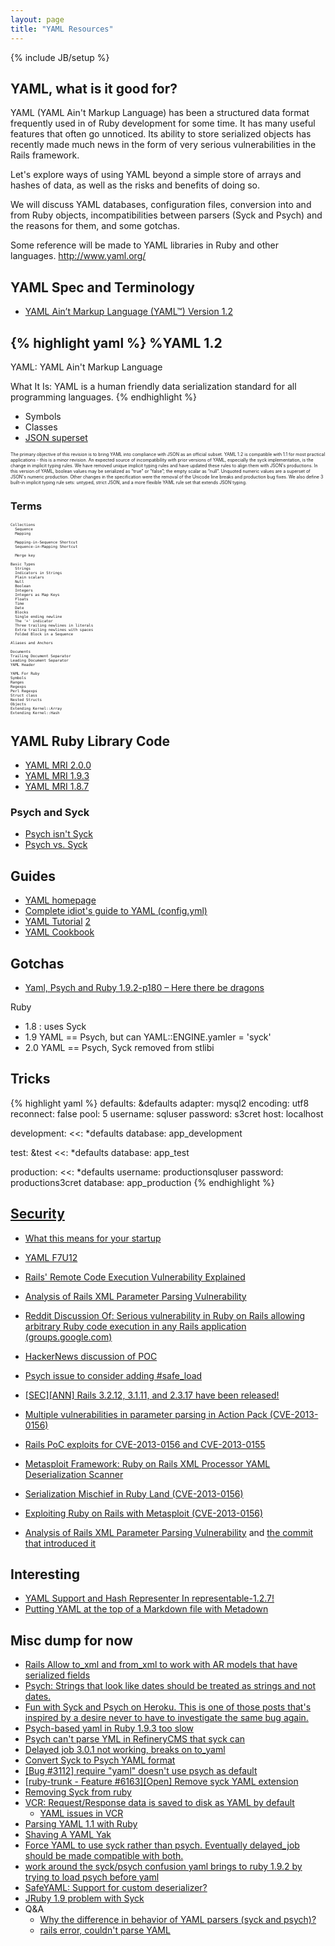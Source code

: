 ```yaml
---
layout: page
title: "YAML Resources"
---
```

{% include JB/setup %}

<section class="content">

## YAML, what is it good for?

YAML (YAML Ain't Markup Language)  has been a structured data format frequently used in of Ruby development for some time.  It has many useful features that often go unnoticed.  Its ability to store serialized objects has recently made much news in the form of very serious vulnerabilities in the Rails framework. 

Let's explore ways of using YAML beyond a simple store of arrays and hashes of data, as well as the risks and benefits of doing so.  

We will discuss YAML databases, configuration files, conversion into and from Ruby objects, incompatibilities between parsers (Syck and Psych) and the reasons for them, and some gotchas.   

Some reference will be made to YAML libraries in Ruby and other languages.  http://www.yaml.org/


## YAML Spec and Terminology

* [YAML Ain’t Markup Language (YAML™) Version 1.2](http://yaml.org/spec/1.2/spec.html)

{% highlight yaml %}
%YAML 1.2
---
YAML: YAML Ain't Markup Language

What It Is: YAML is a human friendly data serialization
  standard for all programming languages.
{% endhighlight %}

* Symbols
* Classes
* [JSON superset](http://yaml.org/spec/1.2/spec.html#id2759572)

<span style="font-size: 0.5em;">
The primary objective of this revision is to bring YAML into compliance with JSON as an official subset. YAML 1.2 is compatible with 1.1 for most practical applications - this is a minor revision. An expected source of incompatibility with prior versions of YAML, especially the syck implementation, is the change in implicit typing rules. We have removed unique implicit typing rules and have updated these rules to align them with JSON's productions. In this version of YAML, boolean values may be serialized as “true” or “false”; the empty scalar as “null”. Unquoted numeric values are a superset of JSON's numeric production. Other changes in the specification were the removal of the Unicode line breaks and production bug fixes. We also define 3 built-in implicit typing rule sets: untyped, strict JSON, and a more flexible YAML rule set that extends JSON typing.
</span>

###  Terms

<div style="font-size: 0.5em;">

    Collections
      Sequence
      Mapping

      Mapping-in-Sequence Shortcut
      Sequence-in-Mapping Shortcut

      Merge key

    Basic Types
      Strings
      Indicators in Strings
      Plain scalars
      Null
      Boolean
      Integers
      Integers as Map Keys
      Floats
      Time
      Date
      Blocks
      Single ending newline
      The '+' indicator
      Three trailing newlines in literals
      Extra trailing newlines with spaces
      Folded Block in a Sequence

    Aliases and Anchors

    Documents
    Trailing Document Separator
    Leading Document Separator
    YAML Header

    YAML For Ruby
    Symbols
    Ranges
    Regexps
    Perl Regexps
    Struct class
    Nested Structs
    Objects
    Extending Kernel::Array
    Extending Kernel::Hash

</div>

## YAML Ruby Library Code

* [YAML MRI 2.0.0](https://github.com/ruby/ruby/blob/v2_0_0_0/lib/yaml.rb)
* [YAML MRI 1.9.3](https://github.com/ruby/ruby/blob/v1_9_3_392/lib/yaml.rb)
* [YAML MRI 1.8.7](https://github.com/ruby/ruby/blob/v1_8_7_371/lib/yaml.rb)

### Psych and Syck

* [Psych isn't Syck](http://blog.tddium.com/2011/12/01/psych-isnt-syck/)
* [Psych vs. Syck](http://docs.tddium.com/troubleshooting/step-by-step-troubleshooting-guide/psych-vs-syck-yaml-parsing/)

## Guides

* [YAML homepage](http://yaml.org/)
* [Complete idiot's guide to YAML (config.yml)](http://dev.bukkit.org/server-mods/craftirc/pages/complete-idiots-guide-to-yaml-config-yml/)
* [YAML Tutorial](http://rhnh.net/2011/01/31/yaml-tutorial) [2](http://ess.khhq.net/wiki/YAML_Tutorial)
* [YAML Cookbook](http://yaml.org/YAML_for_ruby.html)

## Gotchas

* [Yaml, Psych and Ruby 1.9.2-p180 – Here there be dragons](http://pivotallabs.com/yaml-psych-and-ruby-1-9-2-p180-here-there-be-dragons/)

Ruby

* 1.8 : uses Syck
* 1.9 YAML == Psych, but can YAML::ENGINE.yamler = 'syck'
* 2.0 YAML == Psych, Syck removed from stlibi

## Tricks

{% highlight yaml %}
defaults: &defaults
  adapter: mysql2
  encoding: utf8
  reconnect: false
  pool: 5
  username: sqluser
  password: s3cret
  host: localhost

development:
  <<: *defaults
  database: app_development

test: &test
  <<: *defaults
  database: app_test

production:
  <<: *defaults
  username: productionsqluser
  password: productions3cret
  database: app_production
{% endhighlight %}



## [Security](/2013/03/20/yaml-and-security-in-ruby/)

* [What this means for your startup](http://www.kalzumeus.com/2013/01/31/what-the-rails-security-issue-means-for-your-startup/)
* [YAML F7U12](http://tenderlovemaking.com/2013/02/06/yaml-f7u12.html)
* [Rails' Remote Code Execution Vulnerability Explained
](http://blog.codeclimate.com/blog/2013/01/10/rails-remote-code-execution-vulnerability-explained/)
* [Analysis of Rails XML Parameter Parsing Vulnerability](http://www.insinuator.net/2013/01/rails-yaml/)
* [Reddit Discussion Of: Serious vulnerability in Ruby on Rails allowing arbitrary Ruby code execution in any Rails application  (groups.google.com)
](http://www.reddit.com/r/netsec/comments/167c11/serious_vulnerability_in_ruby_on_rails_allowing/)
* [HackerNews discussion of POC](https://news.ycombinator.com/item?id=5028270)

* [Psych issue to consider adding #safe_load](https://github.com/tenderlove/psych/issues/119#issuecomment-12875715)
* [[SEC][ANN] Rails 3.2.12, 3.1.11, and 2.3.17 have been released!](http://weblog.rubyonrails.org/2013/2/11/SEC-ANN-Rails-3-2-12-3-1-11-and-2-3-17-have-been-released/)
* [Multiple vulnerabilities in parameter parsing in Action Pack (CVE-2013-0156)
](https://groups.google.com/forum/?fromgroups=#!topic/rubyonrails-security/61bkgvnSGTQ)
* [Rails PoC exploits for CVE-2013-0156 and CVE-2013-0155](http://ronin-ruby.github.com/blog/2013/01/09/rails-pocs.html)
* [Metasploit Framework: Ruby on Rails XML Processor YAML Deserialization Scanner](https://github.com/rapid7/metasploit-framework/blob/master/modules/auxiliary/scanner/http/rails_xml_yaml_scanner.rb)
* [Serialization Mischief in Ruby Land (CVE-2013-0156)](https://community.rapid7.com/community/metasploit/blog/2013/01/09/serialization-mischief-in-ruby-land-cve-2013-0156)
* [Exploiting Ruby on Rails with Metasploit (CVE-2013-0156)
](https://community.rapid7.com/community/metasploit/blog/2013/01/10/exploiting-ruby-on-rails-with-metasploit-cve-2013-0156)
* [Analysis of Rails XML Parameter Parsing Vulnerability](http://www.insinuator.net/2013/01/rails-yaml/) and [the commit that introduced it](https://github.com/rails/rails/commit/27ba5edef1c4264a8d1c0e54675723d37a391dd8#L5R133)


## Interesting

* [YAML Support and Hash Representer In representable-1.2.7!](http://nicksda.apotomo.de/2012/10/yaml-support-and-hash-representer-in-representable-1-2-7/)
* [Putting YAML at the top of a Markdown file with Metadown](http://rubydoc.info/github/steveklabnik/metadown/master/file/README.md)

## Misc dump for now

* [Rails Allow to_xml and from_xml to work with AR models that have serialized fields](http://web.archive.org/web/20071218105822/http://dev.rubyonrails.org/ticket/7502)
* [Psych: Strings that look like dates should be treated as strings and not dates.](https://github.com/ruby/ruby/commit/9f688d53c2b5af5960d1e8d8fb09b26aa9d8b5f9)
* [Fun with Syck and Psych on Heroku. This is one of those posts that's inspired by a desire never to have to investigate the same bug again.](http://effectif.com/ruby-on-rails/syck-and-psych-yaml-parsers-on-heroku)
* [Psych-based yaml in Ruby 1.9.3 too slow](https://github.com/tenderlove/psych/issues/84)
* [Psych can't parse YML in RefineryCMS that syck can](https://github.com/tenderlove/psych/issues/10)
* [Delayed job 3.0.1 not working, breaks on to_yaml](https://github.com/collectiveidea/delayed_job/issues/350)
* [Convert Syck to Psych YAML format](http://darwinweb.net/articles/convert-syck-to-psych-yaml-format)
* [[Bug #3112] require "yaml" doesn't use psych as default](http://www.ruby-forum.com/topic/207565)
* [[ruby-trunk - Feature #6163][Open] Remove syck YAML extension](http://www.ruby-forum.com/topic/3869916)
* [Removing Syck from ruby](http://www.ruby-forum.com/topic/204389)
* [VCR: Request/Response data is saved to disk as YAML by default](https://www.relishapp.com/vcr/vcr/v/2-0-0-beta2/docs/cassettes/cassette-format#request/response-data-is-saved-to-disk-as-yaml-by-default)
  * [YAML issues in VCR](http://myronmars.to/n/dev-blog/2011/11/cassettes-in-vcr-2-0)
* [Parsing YAML 1.1 with Ruby](http://www.opinionatedprogrammer.com/2011/04/parsing-yaml-1-1-with-ruby/)
* [Shaving A YAML Yak](http://blog.rubygems.org/2011/08/31/shaving-the-yaml-yak.html)
* [Force YAML to use syck rather than psych. Eventually delayed_job should be made compatible with both.](https://github.com/collectiveidea/delayed_job/commit/cbb4060)
* [work around the syck/psych confusion yaml brings to ruby 1.9.2 by trying to load psych before yaml](https://github.com/ahoward/systemu/pull/7)
* [SafeYAML: Support for custom deserializer?](https://github.com/dtao/safe_yaml/issues/21)
* [JRuby 1.9 problem with Syck](https://github.com/padrino/padrino-framework/issues/649)
* Q&A
  * [Why the difference in behavior of YAML parsers (syck and psych)?](http://stackoverflow.com/questions/8763498/why-the-difference-in-behavior-of-yaml-parsers-syck-and-psych)
  * [rails error, couldn't parse YAML](http://stackoverflow.com/questions/4980877/rails-error-couldnt-parse-yaml)

</section>
